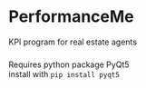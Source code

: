 # PerformanceMe
KPI program for real estate agents

###
Requires python package PyQt5\
install with ```pip install pyqt5```
